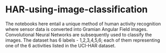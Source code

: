 # HAR-using-image-classification
The notebooks here entail a unique method of human activity recognition where sensor data is converted into Gramian Angular Field images. Convolutional Neural Networks are subsequently used to classify the images. The dataset has 6 labels - 1,2,3,4,5,6; each of them representing one of the 6 activities listed in the UCI-HAR dataset.
